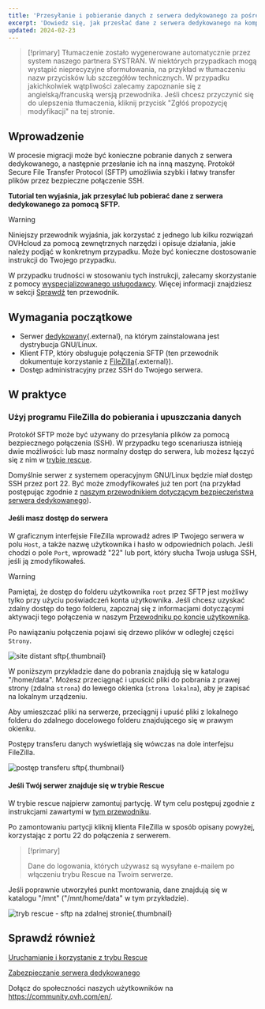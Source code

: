 ```yaml
---
title: 'Przesyłanie i pobieranie danych z serwera dedykowanego za pośrednictwem SFTP'
excerpt: 'Dowiedz się, jak przesłać dane z serwera dedykowanego na komputer lokalny i na odwrót'
updated: 2024-02-23
---
```


> [!primary]
> Tłumaczenie zostało wygenerowane automatycznie przez system naszego partnera SYSTRAN. W niektórych przypadkach mogą wystąpić nieprecyzyjne sformułowania, na przykład w tłumaczeniu nazw przycisków lub szczegółów technicznych. W przypadku jakichkolwiek wątpliwości zalecamy zapoznanie się z angielską/francuską wersją przewodnika. Jeśli chcesz przyczynić się do ulepszenia tłumaczenia, kliknij przycisk "Zgłóś propozycję modyfikacji" na tej stronie.
>

## Wprowadzenie

W procesie migracji może być konieczne pobranie danych z serwera dedykowanego, a następnie przesłanie ich na inną maszynę. Protokół Secure File Transfer Protocol (SFTP) umożliwia szybki i łatwy transfer plików przez bezpieczne połączenie SSH.

**Tutorial ten wyjaśnia, jak przesyłać lub pobierać dane z serwera dedykowanego za pomocą SFTP.**

> [!warning]
>Niniejszy przewodnik wyjaśnia, jak korzystać z jednego lub kilku rozwiązań OVHcloud za pomocą zewnętrznych narzędzi i opisuje działania, jakie należy podjąć w konkretnym przypadku. Może być konieczne dostosowanie instrukcji do Twojego przypadku.
>
>W przypadku trudności w stosowaniu tych instrukcji, zalecamy skorzystanie z pomocy [wyspecjalizowanego usługodawcy](https://partner.ovhcloud.com/pl/directory/). Więcej informacji znajdziesz w sekcji [Sprawdź](#gofurther) ten przewodnik.
>

## Wymagania początkowe

- Serwer [dedykowany](https://www.ovhcloud.com/pl/bare-metal/){.external}, na którym zainstalowana jest dystrybucja GNU/Linux.
- Klient FTP, który obsługuje połączenia SFTP (ten przewodnik dokumentuje korzystanie z [FileZilla](https://filezilla-project.org/){.external}).
- Dostęp administracyjny przez SSH do Twojego serwera.

## W praktyce

### Użyj programu FileZilla do pobierania i upuszczania danych

Protokół SFTP może być używany do przesyłania plików za pomocą bezpiecznego połączenia (SSH). W przypadku tego scenariusza istnieją dwie możliwości: lub masz normalny dostęp do serwera, lub możesz łączyć się z nim w [trybie rescue](/pages/bare_metal_cloud/dedicated_servers/rescue_mode).

Domyślnie serwer z systemem operacyjnym GNU/Linux będzie miał dostęp SSH przez port 22. Być może zmodyfikowałeś już ten port (na przykład postępując zgodnie z [naszym przewodnikiem dotyczącym bezpieczeństwa serwera dedykowanego](/pages/bare_metal_cloud/dedicated_servers/securing-a-dedicated-server)).

#### **Jeśli masz dostęp do serwera**

W graficznym interfejsie FileZilla wprowadź adres IP Twojego serwera w polu `Host`, a także nazwę użytkownika i hasło w odpowiednich polach. Jeśli chodzi o pole `Port`, wprowadź "22" lub port, który słucha Twoja usługa SSH, jeśli ją zmodyfikowałeś.

> [!warning]
> Pamiętaj, że dostęp do folderu użytkownika `root` przez SFTP jest możliwy tylko przy użyciu poświadczeń konta użytkownika. Jeśli chcesz uzyskać zdalny dostęp do tego folderu, zapoznaj się z informacjami dotyczącymi aktywacji tego połączenia w naszym [Przewodniku po koncie użytkownika](/pages/bare_metal_cloud/dedicated_servers/changing_root_password_linux_ds).
>

Po nawiązaniu połączenia pojawi się drzewo plików w odległej części `Strony`.

![site distant sftp](images/sftp_sd_01.png){.thumbnail}

W poniższym przykładzie dane do pobrania znajdują się w katalogu "/home/data". Możesz przeciągnąć i upuścić pliki do pobrania z prawej strony (zdalna `strona`) do lewego okienka (`strona lokalna`), aby je zapisać na lokalnym urządzeniu.

Aby umieszczać pliki na serwerze, przeciągnij i upuść pliki z lokalnego folderu do zdalnego docelowego folderu znajdującego się w prawym okienku.

Postępy transferu danych wyświetlają się wówczas na dole interfejsu FileZilla.

![postęp transferu sftp](images/sftp_sd_02.png){.thumbnail}

#### **Jeśli Twój serwer znajduje się w trybie Rescue**

W trybie rescue najpierw zamontuj partycję. W tym celu postępuj zgodnie z instrukcjami zawartymi w [tym przewodniku](/pages/bare_metal_cloud/dedicated_servers/rescue_mode).

Po zamontowaniu partycji kliknij klienta FileZilla w sposób opisany powyżej, korzystając z portu 22 do połączenia z serwerem.

> [!primary]
>
> Dane do logowania, których używasz są wysyłane e-mailem po włączeniu trybu Rescue na Twoim serwerze.
>

Jeśli poprawnie utworzyłeś punkt montowania, dane znajdują się w katalogu "/mnt" ("/mnt/home/data" w tym przykładzie).

![tryb rescue - sftp na zdalnej stronie](images/sftp_sd_03.png){.thumbnail}

## Sprawdź również

[Uruchamianie i korzystanie z trybu Rescue](/pages/bare_metal_cloud/dedicated_servers/rescue_mode)

[Zabezpieczanie serwera dedykowanego](/pages/bare_metal_cloud/dedicated_servers/securing-a-dedicated-server)

Dołącz do społeczności naszych użytkowników na <https://community.ovh.com/en/>.
